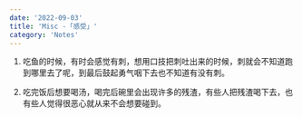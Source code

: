 ```yaml
---
date: '2022-09-03'
title: 'Misc -「感受」'
category: 'Notes'
---
```


1. 吃鱼的时候，有时会感觉有刺，想用口技把刺吐出来的时候，刺就会不知道跑到哪里去了呢，到最后鼓起勇气咽下去也不知道有没有刺。

2. 吃完饭后想要喝汤，喝完后碗里会出现许多的残渣，有些人把残渣喝下去，也有些人觉得很恶心就从来不会想要碰到。